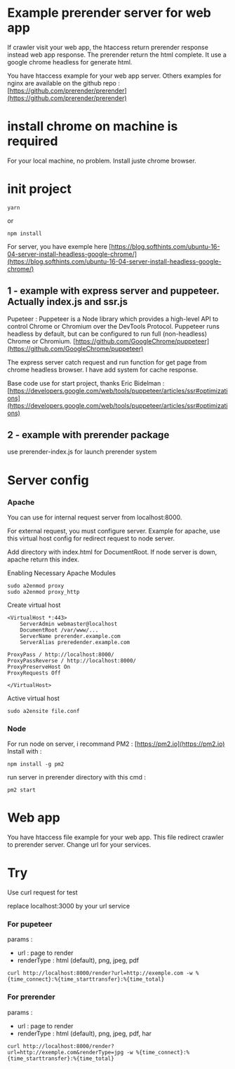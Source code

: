 # Example prerender server for web app

If crawler visit your web app, the htaccess return prerender response instead web app response. The prerender return the html complete.
It use a google chrome headless for generate html.

You have htaccess example for your web app server. Others examples for nginx are available on the github repo : [https://github.com/prerender/prerender](https://github.com/prerender/prerender)

# install chrome on machine is required

For your local machine, no problem. Install juste chrome browser.

# init project

```
yarn
```
or

```
npm install
```

For server, you have exemple here [https://blog.softhints.com/ubuntu-16-04-server-install-headless-google-chrome/](https://blog.softhints.com/ubuntu-16-04-server-install-headless-google-chrome/)

## 1 - example with express server and puppeteer. Actually index.js and ssr.js

Pupeteer : Puppeteer is a Node library which provides a high-level API to control Chrome or Chromium over the DevTools Protocol. Puppeteer runs headless by default, but can be configured to run full (non-headless) Chrome or Chromium.
[https://github.com/GoogleChrome/puppeteer](https://github.com/GoogleChrome/puppeteer)

The express server catch request and run function for get page from chrome headless browser.
I have add system for cache response.

Base code use for start project, thanks Eric Bidelman : [https://developers.google.com/web/tools/puppeteer/articles/ssr#optimizations](https://developers.google.com/web/tools/puppeteer/articles/ssr#optimizations)

## 2 - example with prerender package

use prerender-index.js for launch prerender system

# Server config

### Apache

You can use for internal request server from localhost:8000.

For external request, you must configure server.
Example for apache, use this virtual host config for redirect request to node server.

Add directory with index.html for DocumentRoot. If node server is down, apache return this index.

Enabling Necessary Apache Modules

```
sudo a2enmod proxy
sudo a2enmod proxy_http
```

Create virtual host

```
<VirtualHost *:443>
    ServerAdmin webmaster@localhost
    DocumentRoot /var/www/...
    ServerName prerender.example.com
    ServerAlias preredender.example.com

ProxyPass / http://localhost:8000/
ProxyPassReverse / http://localhost:8000/
ProxyPreserveHost On
ProxyRequests Off

</VirtualHost>
```

Active virtual host
```
sudo a2ensite file.conf
```

### Node

For run node on server, i recommand PM2 : [https://pm2.io](https://pm2.io)
Install with :
```
npm install -g pm2
```

run server in prerender directory with this cmd :
```
pm2 start
```

# Web app

You have htaccess file example for your web app.
This file redirect crawler to prerender server.
Change url for your services.

# Try

Use curl request for test

replace localhost:3000 by your url service


### For pupeteer

params :
- url : page to render
- renderType : html (default), png, jpeg, pdf

```
curl http://localhost:8000/render?url=http://exemple.com -w %{time_connect}:%{time_starttransfer}:%{time_total}
```

### For prerender

params :
- url : page to render
- renderType : html (default), png, jpeg, pdf, har

```
curl http://localhost:8000/render?url=http://exemple.com&renderType=jpg -w %{time_connect}:%{time_starttransfer}:%{time_total}
```